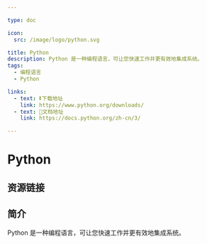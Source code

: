```yaml
---

type: doc

icon:
  src: /image/logo/python.svg

title: Python
description: Python 是一种编程语言，可让您快速工作并更有效地集成系统。
tags:
  - 编程语言
  - Python

links:
  - text: ⏬下载地址
    link: https://www.python.org/downloads/
  - text: 📖文档地址
    link: https://docs.python.org/zh-cn/3/

---
```


<ShowLogo />

# Python

<ShowTags />

<ShowBreadcrumb />

## 资源链接

<ShowLinks />

## 简介

Python 是一种编程语言，可让您快速工作并更有效地集成系统。

